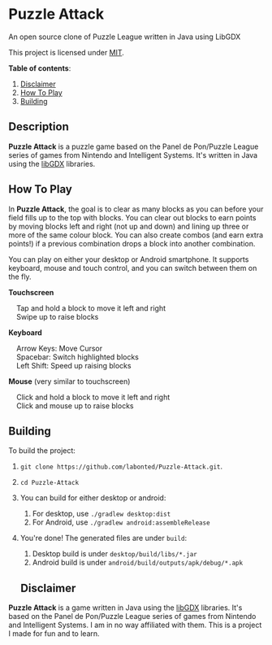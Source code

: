# Puzzle Attack

An open source clone of Puzzle League written in Java using LibGDX

This project is licensed under [MIT](LICENSE).

**Table of contents**:

1. [Disclaimer](#disclaimer)
2. [How To Play](#how-to-play)
3. [Building](#building)

## Description

**Puzzle Attack** is a puzzle game based on the Panel de Pon/Puzzle League series of games from Nintendo and Intelligent Systems. It's written in Java using the [libGDX](https://libgdx.badlogicgames.com/) libraries. 

## How To Play

In **Puzzle Attack**, the goal is to clear as many blocks as you can before your field fills up to the top with blocks. You can clear out blocks to earn points by moving blocks left and right (not up and down) and lining up three or more of the same colour block. You can also create combos (and earn extra points!) if a previous combination drops a block into another combination.

You can play on either your desktop or Android smartphone. It supports keyboard, mouse and touch control, and you can switch between them on the fly.

**Touchscreen**

&nbsp;&nbsp;&nbsp;&nbsp;Tap and hold a block to move it left and right  
&nbsp;&nbsp;&nbsp;&nbsp;Swipe up to raise blocks

**Keyboard**  

&nbsp;&nbsp;&nbsp;&nbsp;Arrow Keys: Move Cursor  
&nbsp;&nbsp;&nbsp;&nbsp;Spacebar: Switch highlighted blocks  
&nbsp;&nbsp;&nbsp;&nbsp;Left Shift: Speed up raising blocks  
   
**Mouse** (very similar to touchscreen) 

&nbsp;&nbsp;&nbsp;&nbsp;Click and hold a block to move it left and right  
&nbsp;&nbsp;&nbsp;&nbsp;Click and mouse up to raise blocks

## Building

To build the project:

1. `git clone https://github.com/labonted/Puzzle-Attack.git`.
2. `cd Puzzle-Attack`
3. You can build for either desktop or android:
   1. For desktop, use `./gradlew desktop:dist`
   2. For Android, use `./gradlew android:assembleRelease`
4. You're done! The generated files are under `build`:
   1. Desktop build is under `desktop/build/libs/*.jar`
   2. Android build is under `android/build/outputs/apk/debug/*.apk`
   
   ## Disclaimer

**Puzzle Attack** is a game written in Java using the [libGDX](https://libgdx.badlogicgames.com/) libraries. It's 
based on the Panel de Pon/Puzzle League series of games from Nintendo and Intelligent Systems. I am in no way affiliated with
them. This is a project I made for fun and to learn.

